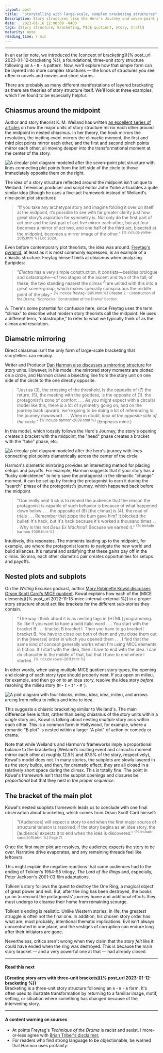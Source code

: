 ```yaml
---
layout: post
title:  "Storytelling with large-scale, complex bracketing structures"
Description: Story structures like the Hero's Journey and seven-point plot structure can use bracketing to enhance their emotional and thematic resonance.
date:   2023-01-16 12:00:00 -0400
tags: [Story structure, Bracketing, MICE quotient, Story, Craft]
maturity: note
reading_time: 7 min
---
```


---

In an earlier note, we introduced the [concept of bracketing]({% post_url 2023-01-12-bracketing %}), a foundational, three-unit story structure following an `A` - `B` - `A` pattern. Now, we'll explore how that simple form can be layered into more complex structures &mdash; the kinds of structures you see often in novels and movies and short stories.

There are probably as many different manifestations of layered bracketing as there are theories of story structure itself. We'll look at three examples, which I've found to be especially helpful.

## Chiasmus around the midpoint

Author and story theorist K. M. Weiland has written [an excellent series of articles](https://www.helpingwritersbecomeauthors.com/the-power-of-chiastic-story-structure-especially-in-series/) on how the major units of story structure mirror each other around the midpoint in nested chiasmus. In her theory, the hook mirrors the resolution, the inciting event mirrors the climactic moment, the first and third plot points mirror each other, and the first and second pinch points mirror each other, all moving deeper into the transformational moment at the center of the story.

<img src="/assets/img/bracketing2-0-weiland.png" alt="A circular plot diagram modeled after the seven-point plot structure with lines connecting plot points from the left side of the circle to those immediately opposite them on the right." />

The idea of a story structure reflected around the midpoint isn't unique to Weiland. Television producer and script editor John Yorke articulates a quite similar idea (though he uses a five-act framework instead of Weiland's nine-point plot structure):

> "If you take any archetypal story and imagine folding it over on itself at the midpoint, it’s possible to see with far greater clarity just how great story’s aspiration for symmetry is. Not only do the first part of act one and the last part of act five mirror each other, but act four becomes a mirror of act two, and one half of the third act, bisected at the midpoint, becomes a mirror image of the other." <sup>{% include yorke-2015.html %} Loc 2020.</sup>

Even before contemporary plot theorists, the idea was around. [Freytag's pyramid](https://en.wikipedia.org/wiki/Dramatic_structure#Freytag's_pyramid), at least as it is most commonly expressed, is an example of a chiastic structure. Freytag himself hints at chiasmus when analyzing Euripides:

> "_Electra_ has a very simple construction. It consists&mdash;besides prologue and catastrophe&mdash;of two stages of the ascent and two of the fall; of these, the two standing nearest the climax <sup class="aside">A</sup> are united with this into a great scene-group, which makes specially conspicuous the middle point of the play." <sup>{% include freytag-1895.html %} Chapter 2 - Construction of the Drama; &ldquo;Sophocles' Construction of the Drama&rdquo; Section.</sup>

<aside>
A. There's some potential for confusion here, since Freytag uses the term &ldquo;climax&rdquo; to describe what modern story theorists call the midpoint. He uses a different term, &ldquo;catastrophe,&rdquo; to refer to what we typically think of as the climax and resolution.
</aside>

## Diametric mirroring

Direct chiasmus isn't the only form of large-scale bracketing that storytellers can employ.

Writer and Producer [Dan Harmon also discusses a mirroring structure](https://channel101.fandom.com/wiki/Story_Structure_104:_The_Juicy_Details) for story units. However, in his model, the mirrored story moments are plotted on a circle, and Harmon draws a bisecting line from the story unit on one side of the circle to the one directly opposite. 

> "Just as (3), the crossing of the threshold, is the opposite of (7) the return, (5), the meeting with the goddess, is the opposite of (1), the protagonist's zone of comfort . . . As you might expect with a circular model like this, there is a lot of symmetry going on, and on the journey back upward, we're going to be doing a lot of referencing to the journey downward . . . When in doubt, _look at the opposite side of the circle_." <sup>{% include harmon-2009.html %}</sup> (Emphasis mine.)

In this model, which loosely follows the Hero's Journey, the story's opening creates a bracket with the midpoint, the "need" phase creates a bracket with the "take" phase, etc.

<img src="/assets/img/bracketing2-1-harmon.png" alt="A circular plot diagram modeled after the hero's journey with lines connecting plot points diametrically across the center of the circle" />

Harmon's diametric mirroring provides an interesting method for placing setups and payoffs. For example, Harmon suggests that if your story has a "lucky coincidence" to help save the protagonist in the climactic "change" moment, it can be set up by forcing the protagonist to earn it during the "search" phase of the protagonist's journey, which happened back before the midpoint.

> "One really neat trick is to remind the audience that the reason the protagonist is capable of such behavior is because of what happened down below . . . the opposite of (8) [the climax] is (4), the road of trials . . . Remember that zippo the bum gave him? It blocked the bullet! It's hack, but it's hack because it's worked a thousand times . . . Why is this not _Deus Ex Machina_? Because we earned it." <sup>{% include harmon-2009.html %}</sup>

Intuitively, this resonates. The moments leading up to the midpoint, for example, are where the protagonist learns to navigate the new world and build alliances. It's natural and satisfying that these gains pay off in the climax. So also, each other diametric pair creates opportunities for setups and payoffs.

## Nested plots and subplots

On the _Writing Excuses_ podcast, author [Mary Robinette Kowal discusses Orson Scott Card's MICE quotient](). Kowal explains how each of the [MICE elements]({% post_url 2022-11-13-mice-internal-external %}) in a proper story structure should act like brackets for the different sub-stories they contain. 

> "The way I think about it is as nesting tags in [HTML] programming. So like if you want to have a bold italic word . . . You start with the bracket B . . . bracket B bracket I. Then you have to go bracket I bracket B. You have to close out both of them and you close them out in the [reverse] order in which you opened them . . . I find that the same kind of concept generally works when I'm using MICE elements in fiction. If I start with the idea, then I have to end with the idea. I can do character in the middle of that, but that I have to end where I started. <sup>{% include kowal-2011.html %}</sup>

In other words, when using multiple MICE quotient story types, the opening and closing of each story type should properly nest. If you open on milieu, for example, and then go on to an idea story, resolve the idea story _before_ resolving the milieu story (`M` - `I` - `I'` - `M'`).

<img src="/assets/img/bracketing2-2-kowal.png" alt="A plot diagram with four blocks; milieu, idea, idea, milieu, and arrows arcing from milieu to milieu and idea to idea." />

This suggests a chiastic bracketing similar to Weiland's. The main difference here is that, rather than being chiasmus of the story units within a _single_ story arc, Kowal is talking about nesting _multiple_ story arcs within each other. This is a common form in Hollywood, for example, where a romantic "B plot" is nested within a larger "A plot" of action or comedy or drama.

Note that while Weiland's and Harmon's frameworks imply a proportional balance to the bracketing (Weiland's inciting event and climactic moment mirror each other at roughly 12.5% and 87.5% of the story, respectively), Kowal's model does not. In many stories, the subplots are slowly layered in as the story builds, and then, for dramatic effect, they are all closed in a relatively short space during the climax. This is totally fine. The point in Kowal's framework isn't that the subplot openings and closures be _proportional_ but that they nest _in the proper sequence_.

## The bracket of the main plot

Kowal's nested subplots framework leads us to conclude with one final observation about bracketing, which comes from Orson Scott Card himself:

> "[Audiences] will expect a story to end when the first major source of structural tension is resolved. If the story begins as an idea story, the [audience] expects it to end when the idea is discovered." <sup>{% include card-2010.html %} Page 71.</sup>

Once the first major plot arc resolves, the audience expects the story to be over. Narrative drive evaporates, and any remaining threads feel like leftovers.

This might explain the negative reactions that some audiences had to the ending of Tolkien's 1954-55 trilogy, _The Lord of the Rings_ and, especially, Peter Jackson's 2001-03 film adaptations. 

Tolkien's story follows the quest to destroy the One Ring, a magical object of great power and evil. But, after the ring has been destroyed, the books go on to recount the protagonists' journey home and additional efforts they must undergo to cleanse their home from remaining scourge.

Tolkien's ending is realistic. Unlike Western stories, in life, the greatest struggle is often not the final one. In addition, his chosen story order has what are, most probably, intentional thematic implications. Evil isn't always concentrated in one place, and the vestiges of corruption can endure long after their initiators are gone.

Nevertheless, critics aren't wrong when they claim that the story _felt_ like it could have ended when the ring was destroyed. This is because the main story bracket &mdash; and a very powerful one at that &mdash; had already closed.

---

#### Read this next

**[Creating story arcs with three-unit brackets]({% post_url 2023-01-12-bracketing %})**    
Bracketing is a three-unit story structure following an `A` - `B` - `A` form. It's often used to illustrate transformation by returning to a familiar image, motif, setting, or situation where something has changed because of the intervening story.

---

#### A content warning on sources

- At points Freytag's _Technique of the Drama_ is racist and sexist. I more-or-less agree with <a href="https://www.briantriber.com/WritingSamples/Freytag_Drama/Freytag_TOC.html">Brian Triber's disclaimer.</a>
- For readers who find strong language to be objectionable, be warned that Harmon uses profanity.


